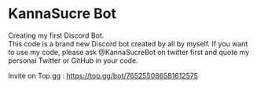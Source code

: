 # KannaSucre Bot
Creating my first Discord Bot.  
This code is a brand new Discord bot created by all by myself.
If you want to use my code, please ask @KannaSucreBot on twitter first and quote my personal Twitter or GitHub in your code.

Invite on Top.gg : https://top.gg/bot/765255086581612575

